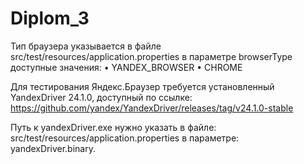 # Diplom_3
Тип браузера указывается в файле src/test/resources/application.properties
в параметре browserType
доступные значения:
•	YANDEX_BROWSER 
•	CHROME

Для тестирования Яндекс.Браузер требуется установленный YandexDriver 24.1.0, доступный по ссылке:
https://github.com/yandex/YandexDriver/releases/tag/v24.1.0-stable

Путь к yandexDriver.exe нужно указать в файле: src/test/resources/application.properties
в параметре: yandexDriver.binary.
